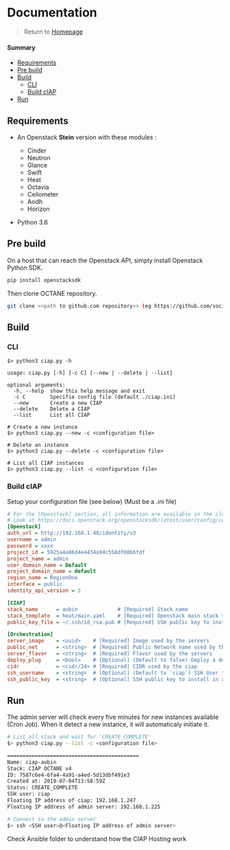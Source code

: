 # Documentation

> Return to [Homepage](../README.md "Homepage")

#### Summary

* [Requirements](#requirements)
* [Pre build](#pre-build)
* [Build](#build)
    - [CLI](#cli)
    - [Build cIAP](#build-ciap)
* [Run](#run)


## Requirements

* An Openstack **Stein** version with these modules :
    * Cinder
    * Neutron
    * Glance
    * Swift
    * Heat
    * Octavia
    * Ceilometer
    * Aodh
    * Horizon

* Python 3.6


## Pre build

On a host that can reach the Openstack API, simply install Openstack Python SDK.
```sh
pip install openstacksdk
```
Then clone OCTANE repository.
```sh
git clone <<path to github.com repository>> (eg https://github.com/societe-generale/OCTANE.git)
```


## Build

### CLI

```
$> python3 ciap.py -h

usage: ciap.py [-h] [-c C] [--new | --delete | --list]

optional arguments:
  -h, --help  show this help message and exit
  -c C        Specifie config file (default ./ciap.ini)
  --new       Create a new CIAP
  --delete    Delete a CIAP
  --list      List all CIAP

# Create a new instance
$> python3 ciap.py --new -c <configuration file>

# Delete an instance
$> python3 ciap.py --delete -c <configuration file>

# List all CIAP instances
$> python3 ciap.py --list -c <configuration file>
```

### Build cIAP

Setup your configuration file (see below) (Must be a .ini file)

```ini
# For the [Openstack] section, all information are available in the clouds.yaml
# Look at https://docs.openstack.org/openstacksdk/latest/user/config/configuration.html
[Openstack]
auth_url = http://192.168.1.48/identity/v3
username = admin
password = xxxx
project_id = 5925a4a86d4e4434a94c558df006bfdf
project_name = admin
user_domain_name = Default
project_domain_name = default
region_name = RegionOne
interface = public
identity_api_version = 3

[CIAP]
stack_name      = aubin             # [Required] Stack name
stack_template  = heat/main.yaml    # [Required] Openstack main stack template file
public_key_file = ~/.ssh/id_rsa.pub # [Required] SSH public key to install in admin server

[Orchestration]
server_image    = <uuid>    # [Required] Image used by the servers
public_net      = <string>  # [Required] Public Network name used by the ciap
server_flavor   = <string>  # [Required] Flavor used by the servers
deploy_plug     = <bool>    # [Optional] (Default to false) Deploy a demo plug
cidr            = <cidr/24> # [Required] CIDR used by the ciap
ssh_username    = <string>  # [Optional] (Default to `ciap`) SSH User to connect to the servers
ssh_public_key  = <string>  # [Optional] SSH public key to install in all servers
```

## Run

The admin server will check every five minutes for new instances available (Cron Job).
When it detect a new instance, it will automaticaly initiate it.

```sh
# List all stack and wait for 'CREATE_COMPLETE'
$> python3 ciap.py --list -c <configuration file>

===========================================
Name: ciap-aubin
Stack: CIAP OCTANE v4
ID: 7587c6e4-6fa4-4a91-a4ed-5d13dbf491e3
Created at: 2019-07-04T13:58:59Z
Status: CREATE_COMPLETE
SSH user: ciap
Floating IP address of ciap: 192.168.1.247
Floating IP address of admin server: 192.168.1.225

# Connect to the admin server
$> ssh <SSH user>@<Floating IP address of admin server>
```

Check Ansible folder to understand how the CIAP Hosting work
